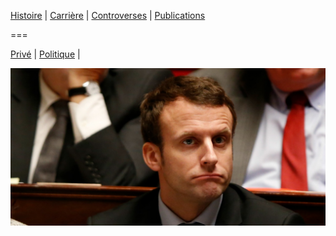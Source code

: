 
[Histoire](histoire.md) | [Carrière](carriere.md) | [Controverses](contro.md) | [Publications](publis.md)

===

[Privé](finance.md) |
[Politique](politique.md) |

![Emmanuel Macron](manu.jpg)



